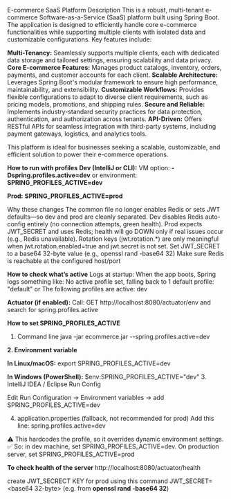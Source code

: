 E-commerce SaaS Platform Description
This is a robust, multi-tenant e-commerce Software-as-a-Service (SaaS) platform built using Spring Boot. The application is designed to efficiently handle core e-commerce functionalities while supporting multiple clients with isolated data and customizable configurations. Key features include:

**Multi-Tenancy:** Seamlessly supports multiple clients, each with dedicated data storage and tailored settings, ensuring scalability and data privacy.
**Core E-commerce Features:** Manages product catalogs, inventory, orders, payments, and customer accounts for each client.
**Scalable Architecture:** Leverages Spring Boot's modular framework to ensure high performance, maintainability, and extensibility.
**Customizable Workflows:** Provides flexible configurations to adapt to diverse client requirements, such as pricing models, promotions, and shipping rules.
**Secure and Reliable:** Implements industry-standard security practices for data protection, authentication, and authorization across tenants.
**API-Driven:** Offers RESTful APIs for seamless integration with third-party systems, including payment gateways, logistics, and analytics tools.

This platform is ideal for businesses seeking a scalable, customizable, and efficient solution to power their e-commerce operations.


**How to run with profiles**
**Dev (IntelliJ or CLI):**
VM option: **-Dspring.profiles.active=dev**
or environment: **SPRING_PROFILES_ACTIVE=dev**

**Prod:**
**SPRING_PROFILES_ACTIVE=prod**

Why these changes
The common file no longer enables Redis or sets JWT defaults—so dev and prod are cleanly separated.
Dev disables Redis auto-config entirely (no connection attempts, green health).
Prod expects JWT_SECRET and uses Redis; health will go DOWN only if real issues occur (e.g., Redis unavailable).
Rotation keys (jwt.rotation.*) are only meaningful when jwt.rotation.enabled=true and jwt.secret is not set.
Set JWT_SECRET to a base64 32-byte value (e.g., openssl rand -base64 32)
Make sure Redis is reachable at the configured host/port


**How to check what’s active**
Logs at startup:
When the app boots, Spring logs something like:
No active profile set, falling back to 1 default profile: "default"
or
The following profiles are active: dev

**Actuator (if enabled):**
Call:
GET http://localhost:8080/actuator/env
and search for spring.profiles.active



**How to set SPRING_PROFILES_ACTIVE**
1. Command line
java -jar ecommerce.jar --spring.profiles.active=dev

**2. Environment variable**

**In Linux/macOS:**
export SPRING_PROFILES_ACTIVE=dev


**In Windows (PowerShell):**
$env:SPRING_PROFILES_ACTIVE="dev"
3. IntelliJ IDEA / Eclipse Run Config

Edit Run Configuration → Environment variables → add
SPRING_PROFILES_ACTIVE=dev

4. application.properties (fallback, not recommended for prod)
Add this line:
spring.profiles.active=dev

⚠️ This hardcodes the profile, so it overrides dynamic environment settings.
✅ So: in dev machine, set SPRING_PROFILES_ACTIVE=dev.
On production server, set SPRING_PROFILES_ACTIVE=prod

**To check health of the server**
http://localhost:8080/actuator/health

create JWT_SECRECT KEY for prod using this command
JWT_SECRET=<base64 32-byte> (e.g. from **openssl rand -base64 32**)
